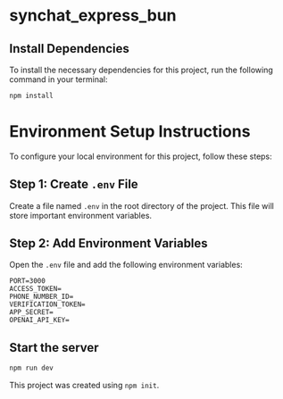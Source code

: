 # synchat_express_bun

## Install Dependencies

To install the necessary dependencies for this project, run the following command in your terminal:

```bash
npm install
```

# Environment Setup Instructions

To configure your local environment for this project, follow these steps:

## Step 1: Create `.env` File

Create a file named `.env` in the root directory of the project. This file will store important environment variables.

## Step 2: Add Environment Variables

Open the `.env` file and add the following environment variables:

```plaintext
PORT=3000
ACCESS_TOKEN=
PHONE_NUMBER_ID=
VERIFICATION_TOKEN=
APP_SECRET=
OPENAI_API_KEY=
```

## Start the server

```bash
npm run dev
```

This project was created using `npm init`.
